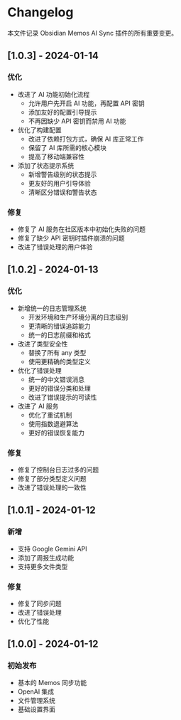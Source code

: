 # Changelog

本文件记录 Obsidian Memos AI Sync 插件的所有重要变更。

## [1.0.3] - 2024-01-14

### 优化
- 改进了 AI 功能初始化流程
  - 允许用户先开启 AI 功能，再配置 API 密钥
  - 添加友好的配置引导提示
  - 不再因缺少 API 密钥而禁用 AI 功能
- 优化了构建配置
  - 改进了依赖打包方式，确保 AI 库正常工作
  - 保留了 AI 库所需的核心模块
  - 提高了移动端兼容性
- 添加了状态提示系统
  - 新增警告级别的状态提示
  - 更友好的用户引导体验
  - 清晰区分错误和警告状态

### 修复
- 修复了 AI 服务在社区版本中初始化失败的问题
- 修复了缺少 API 密钥时插件崩溃的问题
- 改进了错误处理的用户体验

## [1.0.2] - 2024-01-13

### 优化
- 新增统一的日志管理系统
  - 开发环境和生产环境分离的日志级别
  - 更清晰的错误追踪能力
  - 统一的日志前缀和格式
- 改进了类型安全性
  - 替换了所有 any 类型
  - 使用更精确的类型定义
- 优化了错误处理
  - 统一的中文错误消息
  - 更好的错误分类和处理
  - 改进了错误提示的可读性
- 改进了 AI 服务
  - 优化了重试机制
  - 使用指数退避算法
  - 更好的错误恢复能力

### 修复
- 修复了控制台日志过多的问题
- 修复了部分类型定义问题
- 改进了错误处理的一致性

## [1.0.1] - 2024-01-12

### 新增
- 支持 Google Gemini API
- 添加了周报生成功能
- 支持更多文件类型

### 修复
- 修复了同步问题
- 改进了错误处理
- 优化了性能

## [1.0.0] - 2024-01-12

### 初始发布
- 基本的 Memos 同步功能
- OpenAI 集成
- 文件管理系统
- 基础设置界面